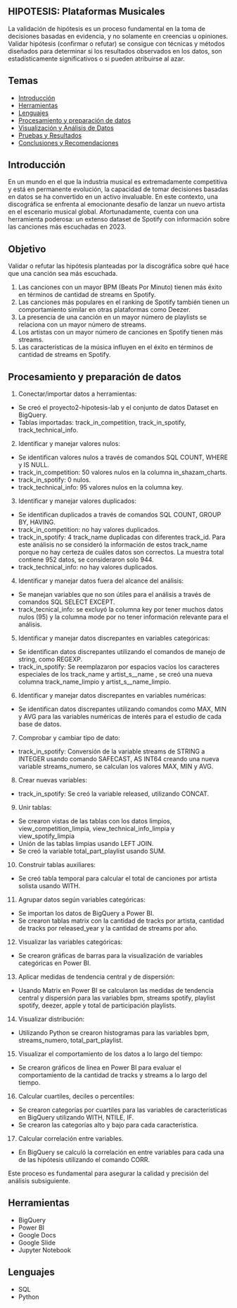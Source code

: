 ## HIPOTESIS: Plataformas Musicales

La validación de hipótesis es un proceso fundamental en la toma de decisiones basadas en evidencia, y no solamente en creencias u opiniones. Validar hipótesis (confirmar o refutar) se consigue con técnicas y métodos diseñados para determinar si los resultados observados en los datos, son estadísticamente significativos o si pueden atribuirse al azar.

## Temas

- [Introducción](#introducción)
- [Herramientas](#herramientas)
- [Lenguajes](#lenguajes)
- [Procesamiento y preparación de datos](#procesamiento-y-preparación-de-datos)
- [Visualización y Análisis de Datos](/Visualizacion/README.md)
- [Pruebas y Resultados](/Jupiter_Notebook/README.md)
- [Conclusiones y Recomendaciones](/Presentacion/)

## Introducción
En un mundo en el que la industria musical es extremadamente competitiva y está en permanente evolución, la capacidad de tomar decisiones basadas en datos se ha convertido en un activo invaluable. En este contexto, una discográfica se enfrenta al emocionante desafío de lanzar un nuevo artista en el escenario musical global. Afortunadamente, cuenta con una herramienta poderosa: un extenso dataset de Spotify con información sobre las canciones más escuchadas en 2023.

## Objetivo

Validar o refutar las hipótesis planteadas por la discográfica sobre qué hace que una canción sea más escuchada.
  
  1. Las canciones con un mayor BPM (Beats Por Minuto) tienen más éxito en términos de cantidad de streams en Spotify.
  2. Las canciones más populares en el ranking de Spotify también tienen un comportamiento similar en otras plataformas como Deezer.
  3. La presencia de una canción en un mayor número de playlists se relaciona con un mayor número de streams.
  4. Los artistas con un mayor número de canciones en Spotify tienen más streams.
  5. Las características de la música influyen en el éxito en términos de cantidad de streams en Spotify.

## Procesamiento y preparación de datos

1. Conectar/importar datos a herramientas:

* Se creó el proyecto2-hipotesis-lab y el conjunto de datos Dataset en BigQuery.
* Tablas importadas: track_in_competition, track_in_spotify, track_technical_info.

2. Identificar y manejar valores nulos:

* Se identifican valores nulos a través de comandos SQL COUNT, WHERE y IS NULL.
* track_in_competition: 50 valores nulos en la columna in_shazam_charts.
* track_in_spotify: 0 nulos.
* track_technical_info: 95 valores nulos en la columna key.

3. Identificar y manejar valores duplicados:

* Se identifican duplicados a través de comandos SQL COUNT, GROUP BY, HAVING.
* track_in_competition: no hay valores duplicados.
* track_in_spotify: 4 track_name duplicadas con diferentes track_id. Para este análisis no se consideró la información de estos track_name porque no hay certeza de cuáles datos son correctos. La muestra total contiene 952 datos, se consideraron solo 944.
* track_technical_info: no hay valores duplicados.

4. Identificar y manejar datos fuera del alcance del análisis:

* Se manejan variables que no son útiles para el análisis a través de comandos SQL SELECT EXCEPT.
* track_tecnical_info: se excluyó la columna key por tener muchos datos nulos (95) y la columna mode por no tener información relevante para el análisis.

5. Identificar y manejar datos discrepantes en variables categóricas:

* Se identifican datos discrepantes utilizando el comandos de manejo de string, como REGEXP.
* track_in_spotify: Se reemplazaron por espacios vacíos los caracteres especiales de los track_name y artist_s__name , se creó una nueva columna track_name_limpio y artist_s__name_limpio.

6. Identificar y manejar datos discrepantes en variables numéricas:

* Se identifican datos discrepantes utilizando comandos como MAX, MIN y AVG para las variables numéricas de interés para el estudio de cada base de datos.

7. Comprobar y cambiar tipo de dato:

* track_in_spotify: Conversión de la variable streams de STRING a INTEGER usando comando SAFECAST, AS INT64 creando una nueva variable streams_numero, se calculan los valores MAX, MIN y AVG.

8. Crear nuevas variables:

* track_in_spotify: Se creó la variable released, utilizando CONCAT.

9. Unir tablas:

* Se crearon vistas de las tablas con los datos limpios, view_competition_limpia, view_technical_info_limpia y view_spotify_limpia
* Unión de las tablas limpias usando LEFT JOIN.
* Se creó la variable total_part_playlist usando SUM.

10. Construir tablas auxiliares:

* Se creó tabla temporal para calcular el total de canciones por artista solista usando WITH.

11. Agrupar datos según variables categóricas:

* Se importan los datos de BigQuery a Power BI.
* Se crearon tablas matrix con la cantidad de tracks por artista, cantidad de tracks por released_year y la cantidad de streams por año.

12. Visualizar las variables categóricas:

* Se crearon gráficas de barras para la visualización de variables categóricas en Power BI.

13. Aplicar medidas de tendencia central y de dispersión:

* Usando Matrix en Power BI se calcularon las medidas de tendencia central y dispersión para las variables bpm, streams spotify, playlist spotify, deezer, apple y total de participación playlists.

14. Visualizar distribución:

* Utilizando Python se crearon histogramas para las variables bpm, streams_numero, total_part_playlist.

15. Visualizar el comportamiento de los datos a lo largo del tiempo:

* Se crearon gráficos de línea en Power BI para evaluar el comportamiento de la cantidad de tracks y streams a lo largo del tiempo.

16. Calcular cuartiles, deciles o percentiles:

* Se crearon categorías por cuartiles para las variables de características en BigQuery utilizando WITH, NTILE, IF.
* Se crearon las categorías alto y bajo para cada característica.

17. Calcular correlación entre variables.

* En BigQuery se calculó la correlación en entre variables para cada una de las hipótesis utilizando el comando CORR.

Este proceso es fundamental para asegurar la calidad y precisión del análisis subsiguiente.

## Herramientas

* BigQuery
* Power BI
* Google Docs
* Google Slide
* Jupyter Notebook

## Lenguajes

* SQL
* Python



